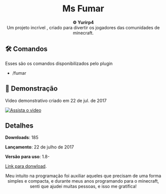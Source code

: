 <h1 align="center">Ms Fumar</h1>

<div align="center">
  <strong>⚙️ Yurirp4</strong>
</div>
<div align="center">
  Um projeto incrível , criado para divertir os jogadores das comunidades de minecraft.
</div>

## 🛠️ Comandos

Esses são os comandos disponibilizados pelo plugin

- /fumar


## 🚀 Demonstração
Video demonstrativo criado em 22 de jul. de 2017

[![Assista o video](https://i3.ytimg.com/vi/Zx4fJekcACQ/hqdefault.jpg)](https://youtu.be/Zx4fJekcACQ)




## Detalhes
**Downloads**: 185

**Lançamento**:  22 de julho de 2017

**Versão para uso**: 1.8-

<a href="https://www.spigotmc.org/resources/msfumar-um-plugin-zueiro.46587/history">Link para donwload</a>.



<div align="center">
  Meu intuito na programação foi auxiliar aqueles que precisam de uma forma simples e compacta, e durante meus anos programando para o minecraft, senti que ajudei muitas pessoas, e isso me gratifica!
</div>
